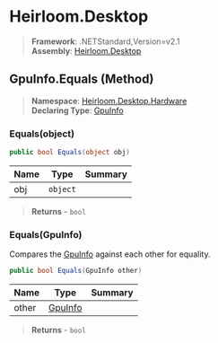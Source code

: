 # Heirloom.Desktop

> **Framework**: .NETStandard,Version=v2.1  
> **Assembly**: [Heirloom.Desktop][0]

## GpuInfo.Equals (Method)

> **Namespace**: [Heirloom.Desktop.Hardware][0]  
> **Declaring Type**: [GpuInfo][1]

### Equals(object)

```cs
public bool Equals(object obj)
```

| Name | Type     | Summary |
|------|----------|---------|
| obj  | `object` |         |

> **Returns** - `bool`

### Equals(GpuInfo)

Compares the [GpuInfo][1] against each other for equality.

```cs
public bool Equals(GpuInfo other)
```

| Name  | Type         | Summary |
|-------|--------------|---------|
| other | [GpuInfo][1] |         |

> **Returns** - `bool`

[0]: ../../../Heirloom.Desktop.md
[1]: ../GpuInfo.md
